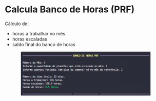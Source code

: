 # Calcula Banco de Horas (PRF)

Cálculo de:
* horas a trabalhar no mês.
* horas escaladas
* saldo final do banco de horas


<p align="center">
  <img src="contador.png" width="80%">
</p>
